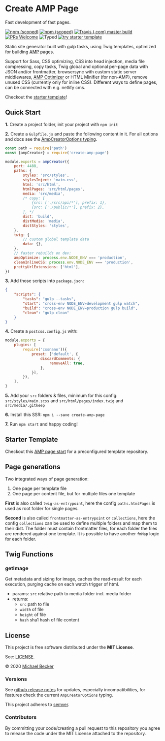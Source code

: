 # Create AMP Page

Fast development of fast pages.

[![npm (scoped)](https://img.shields.io/npm/v/create-amp-page?style=flat-square)](https://www.npmjs.com/package/create-amp-page)
[![npm (scoped)](https://img.shields.io/npm/dm/create-amp-page.svg?style=flat-square)](https://npmcharts.com/compare/create-amp-page?interval=30)
[![Travis (.com) master build](https://img.shields.io/travis/com/bemit/create-amp-page/master?style=flat-square)](https://travis-ci.com/bemit/create-amp-page)
[![PRs Welcome](https://img.shields.io/badge/PRs-welcome-brightgreen.svg?style=flat-square)](http://makeapullrequest.com) 
![Typed](https://flat.badgen.net/badge/icon/Typed?icon=typescript&label&labelColor=blue&color=555555)
[![try starter template](https://img.shields.io/badge/try%20starter%20template-grey?labelColor=fff&logoColor=505050&style=flat-square&logo=codesandbox)](https://codesandbox.io/s/github/bemit/create-amp-page-starter)

Static site generator built with gulp tasks, using Twig templates, optimized for building [AMP](https://amp.dev) pages.

Support for Sass, CSS optimizing, CSS into head injection, media file compressing, copy tasks, Twig global and optional per-page data with JSON and/or frontmatter, browsersync with custom static server middlewares, [AMP Optimizer](https://amp.dev/documentation/guides-and-tutorials/optimize-and-measure/amp-optimizer-guide/) or HTML Minifier (for non-AMP), remove unused CSS (currently only for inline CSS). Different ways to define pages, can be connected with e.g. netlify cms.

Checkout the [starter template](https://github.com/bemit/create-amp-page-starter)!

## Quick Start

**1.** Create a project folder, init your project with `npm init`

**2.** Create a `Gulpfile.js` and paste the following content in it. For all options and docs see the [AmpCreatorOptions typing](https://github.com/bemit/create-amp-page/blob/master/src/AmpCreatorOptions.d.ts).

```js
const path = require('path')
const {ampCreator} = require('create-amp-page')

module.exports = ampCreator({
    port: 4488,
    paths: {
        styles: 'src/styles',
        stylesInject: 'main.css',
        html: 'src/html',
        htmlPages: 'src/html/pages',
        media: 'src/media',
        /* copy: [
            {src: ['./src/api/*'], prefix: 1},
            {src: ['./public/*'], prefix: 2},
        ], */
        dist: 'build',
        distMedia: 'media',
        distStyles: 'styles',
    },
    twig: {
        // custom global template data
        data: {},
    },
    // faster rebuilds on dev:
    ampOptimize: process.env.NODE_ENV === 'production',
    cleanInlineCSS: process.env.NODE_ENV === 'production',
    prettyUrlExtensions: ['html'],
})
```

**3.** Add those scripts into `package.json`:

```json
{
    "scripts": {
        "tasks": "gulp --tasks",
        "start": "cross-env NODE_ENV=development gulp watch",
        "build": "cross-env NODE_ENV=production gulp build",
        "clean": "gulp clean"
    }
}
```

**4.** Create a `postcss.config.js` with:

```js
module.exports = {
    plugins: [
        require('cssnano')({
            preset: ['default', {
                discardComments: {
                    removeAll: true,
                },
            }],
        }),
    ],
}
```

**5.** Add your `src` folders & files, minimum for this config: `src/styles/main.scss` and `src/html/pages/index.twig` and `src/media/.gitkeep`

**6.** Install this SSR: `npm i --save create-amp-page`

**7.** Run `npm start` and happy coding!

## Starter Template

Checkout this [AMP page start](https://github.com/bemit/create-amp-page-starter) for a preconfigured template repository.

## Page generations

Two integrated ways of page generation:

1. One page per template file
2. One page per content file, but for multiple files one template

**First** is also called `twig-as-entrypoint`, here the config `paths.htmlPages` is used as root folder for single pages.

**Second** is also called `frontmatter-as-entrypoint` or `collections`, here the config `collections` can be used to define multiple folders and map them to their dist. The folder must contain frontmatter files, for each folder the files are rendered against one template. It is possible to have another `fmMap` logic for each folder.

## Twig Functions

### getImage

Get metadata and sizing for image, caches the read-result for each execution, purging cache on each watch trigger of html.

- params: `src` relative path to media folder incl. media folder
- returns:
    - `src` path to file
    - `width` of file
    - `height` of file
    - `hash` sha1 hash of file content

## License

This project is free software distributed under the **MIT License**.

See: [LICENSE](LICENSE).

© 2020 [Michael Becker](https://mlbr.xyz)

### Versions

See [github release notes](https://github.com/ui-schema/ui-schema/releases) for updates, especially incompatibilities, for features check the current `AmpCreatorOptions` typing.

This project adheres to [semver](https://semver.org/).

### Contributors

By committing your code/creating a pull request to this repository you agree to release the code under the MIT License attached to the repository.
